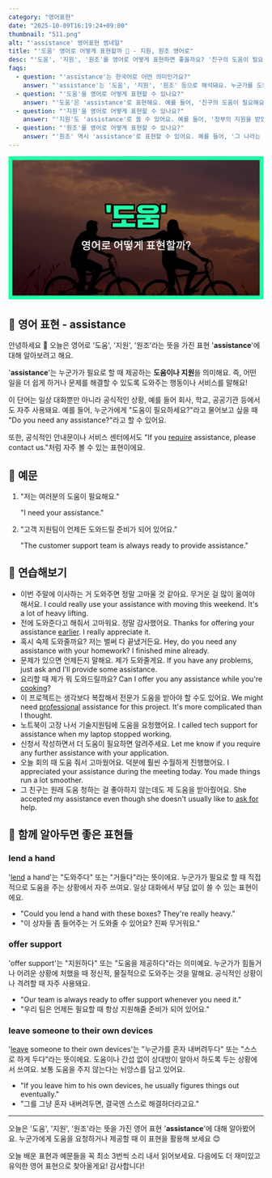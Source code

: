 ```yaml
---
category: "영어표현"
date: "2025-10-09T16:19:24+09:00"
thumbnail: "511.png"
alt: "'assistance' 영어표현 썸네일"
title: "'도움' 영어로 어떻게 표현할까 🤝 - 지원, 원조 영어로"
desc: "'도움', '지원', '원조'를 영어로 어떻게 표현하면 좋을까요? '친구의 도움이 필요해요.', '정부의 지원을 받았어요.' 등을 영어로 표현하는 법을 배워봅시다. 다양한 예문을 통해서 연습하고 본인의 표현으로 만들어 보세요."
faqs: 
  - question: "'assistance'는 한국어로 어떤 의미인가요?"
    answer: "'assistance'는 '도움', '지원', '원조' 등으로 해석돼요. 누군가를 도와주거나 필요한 것을 제공하는 상황에서 자주 써요."
  - question: "'도움'을 영어로 어떻게 표현할 수 있나요?"
    answer: "'도움'은 'assistance'로 표현해요. 예를 들어, '친구의 도움이 필요해요.'는 'I need my friend's assistance.'라고 말해요."
  - question: "'지원'을 영어로 어떻게 표현할 수 있나요?"
    answer: "'지원'도 'assistance'로 쓸 수 있어요. 예를 들어, '정부의 지원을 받았어요.'는 'I received government assistance.'라고 해요."
  - question: "'원조'를 영어로 어떻게 표현할 수 있나요?"
    answer: "'원조' 역시 'assistance'로 표현할 수 있어요. 예를 들어, '그 나라는 국제 원조를 받았어요.'는 'The country received international assistance.'라고 해요."
---
```


!['assistance' 영어표현](./511.png)

## 🌟 영어 표현 - assistance

안녕하세요 👋 오늘은 영어로 '도움', '지원', '원조'라는 뜻을 가진 표현 '**assistance**'에 대해 알아보려고 해요.

'**assistance**'는 누군가가 필요로 할 때 제공하는 **도움이나 지원**을 의미해요. 즉, 어떤 일을 더 쉽게 하거나 문제를 해결할 수 있도록 도와주는 행동이나 서비스를 말해요!

이 단어는 일상 대화뿐만 아니라 공식적인 상황, 예를 들어 회사, 학교, 공공기관 등에서도 자주 사용돼요. 예를 들어, 누군가에게 "도움이 필요하세요?"라고 물어보고 싶을 때 "Do you need any assistance?"라고 할 수 있어요.

또한, 공식적인 안내문이나 서비스 센터에서도 "If you [require](/blog/in-english/155.require/) assistance, please contact us."처럼 자주 볼 수 있는 표현이에요.

## 📖 예문

1. "저는 여러분의 도움이 필요해요."

   "I need your assistance."

2. "고객 지원팀이 언제든 도와드릴 준비가 되어 있어요."

   "The customer support team is always ready to provide assistance."



## 💬 연습해보기

<ul data-interactive-list>

  <li data-interactive-item>
    <span data-toggler>이번 주말에 이사하는 거 도와주면 정말 고마울 것 같아요. 무거운 걸 많이 옮여야 해서요.</span>
    <span data-answer>I could really use your assistance with moving this weekend. It's a lot of heavy lifting.</span>
  </li>

  <li data-interactive-item>
    <span data-toggler>전에 도와준다고 해줘서 고마워요. 정말 감사했어요.</span>
    <span data-answer>Thanks for offering your assistance <a href="/blog/in-english/397.earlier/">earlier</a>. I really appreciate it.</span>
  </li>

  <li data-interactive-item>
    <span data-toggler>혹시 숙제 도와줄까요? 저는 벌써 다 끝냈거든요.</span>
    <span data-answer>Hey, do you need any assistance with your homework? I finished mine already.</span>
  </li>

  <li data-interactive-item>
    <span data-toggler>문제가 있으면 언제든지 말해요. 제가 도와줄게요.</span>
    <span data-answer>If you have any problems, just ask and I'll provide some assistance.</span>
  </li>

  <li data-interactive-item>
    <span data-toggler>요리할 때 제가 뭐 도와드릴까요?</span>
    <span data-answer>Can I offer you any assistance while you're <a href="/blog/in-english/461.cook/">cooking</a>?</span>
  </li>

  <li data-interactive-item>
    <span data-toggler>이 프로젝트는 생각보다 복잡해서 전문가 도움을 받아야 할 수도 있어요.</span>
    <span data-answer>We might need <a href="/blog/in-english/333.professional/">professional</a> assistance for this project. It's more complicated than I thought.</span>
  </li>

  <li data-interactive-item>
    <span data-toggler>노트북이 고장 나서 기술지원팀에 도움을 요청했어요.</span>
    <span data-answer>I called tech support for assistance when my laptop stopped working.</span>
  </li>

  <li data-interactive-item>
    <span data-toggler>신청서 작성하면서 더 도움이 필요하면 알려주세요.</span>
    <span data-answer>Let me know if you require any further assistance with your application.</span>
  </li>

  <li data-interactive-item>
    <span data-toggler>오늘 회의 때 도움 줘서 고마웠어요. 덕분에 훨씬 수월하게 진행했어요.</span>
    <span data-answer>I appreciated your assistance during the meeting today. You made things run a lot smoother.</span>
  </li>

  <li data-interactive-item>
    <span data-toggler>그 친구는 원래 도움 청하는 걸 좋아하지 않는데도 제 도움을 받아줬어요.</span>
    <span data-answer>She accepted my assistance even though she doesn't usually like to <a href="/blog/in-english/125.ask-for/">ask for</a> help.</span>
  </li>

</ul>

## 🤝 함께 알아두면 좋은 표현들

### lend a hand

'[lend](/blog/in-english/467.lend/) a hand'는 "도와주다" 또는 "거들다"라는 뜻이에요. 누군가가 필요로 할 때 직접적으로 도움을 주는 상황에서 자주 쓰여요. 일상 대화에서 부담 없이 쓸 수 있는 표현이에요.

- "Could you lend a hand with these boxes? They're really heavy."
- "이 상자들 좀 들어주는 거 도와줄 수 있어요? 진짜 무거워요."

### offer support

'offer support'는 "지원하다" 또는 "도움을 제공하다"라는 의미예요. 누군가가 힘들거나 어려운 상황에 처했을 때 정신적, 물질적으로 도와주는 것을 말해요. 공식적인 상황이나 격려할 때 자주 사용돼요.

- "Our team is always ready to offer support whenever you need it."
- "우리 팀은 언제든 필요할 때 항상 지원해줄 준비가 되어 있어요."

### leave someone to their own devices

'[leave](/blog/in-english/402.leave/) someone to their own devices'는 "누군가를 혼자 내버려두다" 또는 "스스로 하게 두다"라는 뜻이에요. 도움이나 간섭 없이 상대방이 알아서 하도록 두는 상황에서 쓰여요. 보통 도움을 주지 않는다는 뉘앙스를 담고 있어요.

- "If you leave him to his own devices, he usually figures things out eventually."
- "그를 그냥 혼자 내버려두면, 결국엔 스스로 해결하더라고요."

---

오늘은 '도움', '지원', '원조'라는 뜻을 가진 영어 표현 '**assistance**'에 대해 알아봤어요. 누군가에게 도움을 요청하거나 제공할 때 이 표현을 활용해 보세요 😊

오늘 배운 표현과 예문들을 꼭 최소 3번씩 소리 내서 읽어보세요. 다음에도 더 재미있고 유익한 영어 표현으로 찾아올게요! 감사합니다!

